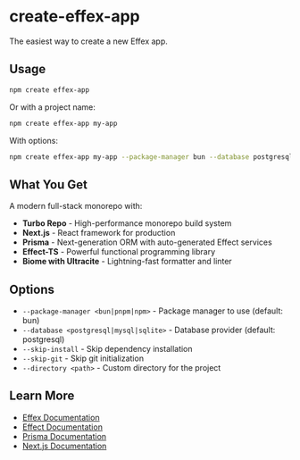 # create-effex-app

The easiest way to create a new Effex app.

## Usage

```bash
npm create effex-app
```

Or with a project name:

```bash
npm create effex-app my-app
```

With options:

```bash
npm create effex-app my-app --package-manager bun --database postgresql
```

## What You Get

A modern full-stack monorepo with:

- **Turbo Repo** - High-performance monorepo build system
- **Next.js** - React framework for production
- **Prisma** - Next-generation ORM with auto-generated Effect services
- **Effect-TS** - Powerful functional programming library
- **Biome with Ultracite** - Lightning-fast formatter and linter

## Options

- `--package-manager <bun|pnpm|npm>` - Package manager to use (default: bun)
- `--database <postgresql|mysql|sqlite>` - Database provider (default: postgresql)
- `--skip-install` - Skip dependency installation
- `--skip-git` - Skip git initialization
- `--directory <path>` - Custom directory for the project

## Learn More

- [Effex Documentation](https://github.com/Balance8/effex)
- [Effect Documentation](https://effect.website)
- [Prisma Documentation](https://www.prisma.io/docs)
- [Next.js Documentation](https://nextjs.org/docs)

